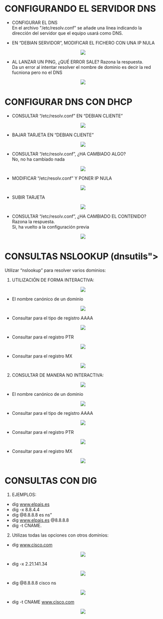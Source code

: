 # CONFIGURANDO EL SERVIDOR DNS 
  - CONFIGURAR EL DNS  
  En el archivo "/etc/resolv.conf" se añade una línea indicando la dirección del servidor que el equipo usará como DNS.  

  - EN “DEBIAN SERVIDOR”, MODIFICAR EL FICHERO CON UNA IP NULA

 <div align="center"> <img src="https://github.com/user-attachments/assets/4228ade4-169b-40e9-bf80-a6fe173ecd05"> </div>  


  - AL LANZAR UN PING, ¿QUÉ ERROR SALE? Razona la respuesta.  
    Da un error al intentar resolver el nombre de dominio es decir la red fucniona pero no el DNS   

<div align="center"><img src="https://github.com/user-attachments/assets/4036a553-a3ba-4501-b17f-474edd3e776a"></div>  


# CONFIGURAR DNS CON DHCP
  - CONSULTAR “/etc/resolv.conf” EN “DEBIAN CLIENTE”    

<div align="center"><img src="https://github.com/user-attachments/assets/2289f31b-dc09-4e43-b7f4-b76c8ddb3dd3"></div>  

  - BAJAR TARJETA EN “DEBIAN CLIENTE”  

<div align="center"><img src="https://github.com/user-attachments/assets/33ece6c1-b228-4c53-a09f-1966ce38e9d6"></div>  

  - CONSULTAR “/etc/resolv.conf”, ¿HA CAMBIADO ALGO?   
    No, no ha cambiado nada  

<div align="center"><img src="https://github.com/user-attachments/assets/2289f31b-dc09-4e43-b7f4-b76c8ddb3dd3"></div>  

  - MODIFICAR “/etc/resolv.conf” Y PONER IP NULA  

<div align="center"><img src="https://github.com/user-attachments/assets/56231eeb-f0e1-4dcf-983c-4d588e8fb50c"></div>  

  - SUBIR TARJETA  

<div align="center"><img src="https://github.com/user-attachments/assets/6d3df0b3-b64f-41fb-9456-7d3f070fddf9"></div>  

  - CONSULTAR “/etc/resolv.conf”, ¿HA CAMBIADO EL CONTENIDO? Razona la respuesta.  
    Si, ha vuelto a la configuración previa   

<div align="center"><img src="https://github.com/user-attachments/assets/f208bb44-210d-4f87-b477-dd43db1124dd"></div>  

# CONSULTAS NSLOOKUP (dnsutils"></div>
Utilizar “nslookup” para resolver varios dominios:  
1. UTILIZACIÓN DE FORMA INTERACTIVA:  

<div align="center"><img src="https://github.com/user-attachments/assets/394eb05c-7711-4e50-8fe0-73b745d54094"></div>  

  - El nombre canónico de un dominio  

<div align="center"><img src="https://github.com/user-attachments/assets/a4795e2f-a4e3-46c5-bb87-023cc01b8382"></div>  

  - Consultar para el tipo de registro AAAA  

<div align="center"><img src="https://github.com/user-attachments/assets/651ef880-9d94-427f-9cd7-91861505ad2d"></div>  

  - Consultar para el registro PTR  

<div align="center"><img src="https://github.com/user-attachments/assets/91762fb2-f0f2-44b7-b65f-9e0db5db259f"></div>  

  - Consultar para el registro MX  

<div align="center"><img src="https://github.com/user-attachments/assets/b6d64345-54af-4cbb-9c7a-4683f1d6c1dd"></div>  

2. CONSULTAR DE MANERA NO INTERACTIVA:  

<div align="center"><img src="https://github.com/user-attachments/assets/8f5f793e-6bc7-42c9-9224-1b4d56b49822"></div>  

  - El nombre canónico de un dominio  

<div align="center"><img src="https://github.com/user-attachments/assets/df656116-b8b9-47c9-a460-bd58eeaace24"></div>  

  - Consultar para el tipo de registro AAAA   

<div align="center"><img src="https://github.com/user-attachments/assets/c8df19a3-695a-47cc-9b59-ab1b04bdc28e"></div>  

  - Consultar para el registro PTR  

<div align="center"><img src="https://github.com/user-attachments/assets/27ab378b-16c3-4b0b-a95c-cd4ba20fb679"></div>  

  - Consultar para el registro MX  

<div align="center"><img src="https://github.com/user-attachments/assets/b4528ee7-5c93-439a-83a6-31d6fff118c1"></div>  


# CONSULTAS CON DIG
1. EJEMPLOS:
  - dig www.elpais.es
  - dig -x 8.8.4.4
  - dig @8.8.8.8 es ns” 
  - dig www.elpais.es @8.8.8.8
  - dig  -t CNAME.

2. Utilizas todas las opciones con otros dominios:
  - dig www.cisco.com  

<div align="center"><img src="https://github.com/user-attachments/assets/904ca9de-d0ed-47ba-9f02-0524363645a0"></div>    

  - dig -x 2.21.141.34  

<div align="center"><img src="https://github.com/user-attachments/assets/192076fc-d6db-4568-841a-b210213ba86f"></div>     

  - dig @8.8.8.8 cisco ns  

<div align="center"><img src="https://github.com/user-attachments/assets/a0760ca5-0920-4f4a-8839-5d90e97688b0"></div>  

  - dig -t CNAME www.cisco.com  

<div align="center"><img src="https://github.com/user-attachments/assets/f711c96d-592b-48ed-a384-4832c995aac0"></div>  
